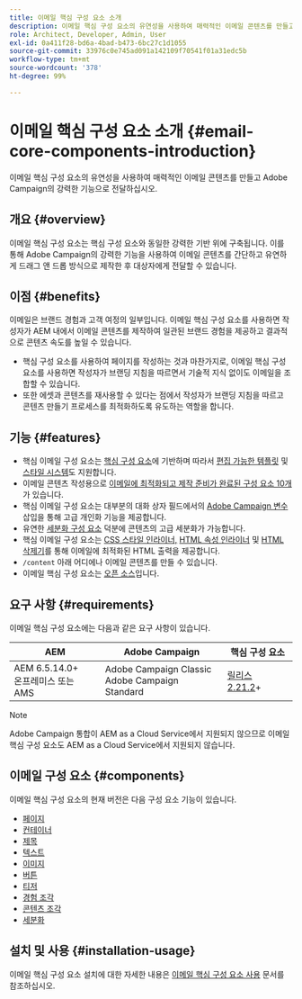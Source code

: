```yaml
---
title: 이메일 핵심 구성 요소 소개
description: 이메일 핵심 구성 요소의 유연성을 사용하여 매력적인 이메일 콘텐츠를 만들고 Adobe Campaign의 강력한 기능으로 전달하십시오.
role: Architect, Developer, Admin, User
exl-id: 0a411f28-bd6a-4bad-b473-6bc27c1d1055
source-git-commit: 33976c0e745ad091a142109f70541f01a31edc5b
workflow-type: tm+mt
source-wordcount: '378'
ht-degree: 99%

---
```



# 이메일 핵심 구성 요소 소개 {#email-core-components-introduction}

이메일 핵심 구성 요소의 유연성을 사용하여 매력적인 이메일 콘텐츠를 만들고 Adobe Campaign의 강력한 기능으로 전달하십시오.

## 개요 {#overview}

이메일 핵심 구성 요소는 핵심 구성 요소와 동일한 강력한 기반 위에 구축됩니다. 이를 통해 Adobe Campaign의 강력한 기능을 사용하여 이메일 콘텐츠를 간단하고 유연하게 드래그 앤 드롭 방식으로 제작한 후 대상자에게 전달할 수 있습니다.

## 이점 {#benefits}

이메일은 브랜드 경험과 고객 여정의 일부입니다. 이메일 핵심 구성 요소를 사용하면 작성자가 AEM 내에서 이메일 콘텐츠를 제작하여 일관된 브랜드 경험을 제공하고 결과적으로 콘텐츠 속도를 높일 수 있습니다.

* 핵심 구성 요소를 사용하여 페이지를 작성하는 것과 마찬가지로, 이메일 핵심 구성 요소를 사용하면 작성자가 브랜딩 지침을 따르면서 기술적 지식 없이도 이메일을 조합할 수 있습니다.
* 또한 에셋과 콘텐츠를 재사용할 수 있다는 점에서 작성자가 브랜딩 지침을 따르고 콘텐츠 만들기 프로세스를 최적화하도록 유도하는 역할을 합니다.

## 기능 {#features}

* 핵심 이메일 구성 요소는 [핵심 구성 요소](/help/introduction.md)에 기반하며 따라서 [편집 가능한 템플릿](https://experienceleague.adobe.com/docs/experience-manager-cloud-service/sites/authoring/features/templates.html?lang=ko-KR) 및 [스타일 시스템](https://experienceleague.adobe.com/docs/experience-manager-cloud-service/content/sites/authoring/features/style-system.html?lang=ko-KR)도 지원합니다.
* 이메일 콘텐츠 작성용으로 [이메일에 최적화되고 제작 준비가 완료된 구성 요소 10개](#components)가 있습니다.
* 핵심 이메일 구성 요소는 대부분의 대화 상자 필드에서의 [Adobe Campaign 변수](campaign-variables.md) 삽입을 통해 고급 개인화 기능을 제공합니다.
* 유연한 [세분화 구성 요소](/help/email/components/segmentation.md) 덕분에 콘텐츠의 고급 세분화가 가능합니다.
* 핵심 이메일 구성 요소는 [CSS 스타일 인라이너,](https://github.com/adobe/aem-core-email-components/wiki/CSS-Styles-Inliner:-Technical-documentation) [HTML 속성 인라이너](https://github.com/adobe/aem-core-email-components/wiki/HTML-Inliner) 및 [HTML 삭제기](https://github.com/adobe/aem-core-email-components/wiki/HTML-Sanitizing)를 통해 이메일에 최적화된 HTML 출력을 제공합니다.
* `/content` 아래 어디에나 이메일 콘텐츠를 만들 수 있습니다.
* 이메일 핵심 구성 요소는 [오픈 소스](https://github.com/adobe/aem-core-email-components)입니다.

## 요구 사항 {#requirements}

이메일 핵심 구성 요소에는 다음과 같은 요구 사항이 있습니다.

| AEM | Adobe Campaign | 핵심 구성 요소 |
|---|---|---|
| AEM 6.5.14.0+<br>온프레미스 또는 AMS | Adobe Campaign Classic<br>Adobe Campaign Standard | [릴리스 2.21.2](/help/versions.md)+ |

>[!NOTE]
>
>Adobe Campaign 통합이 AEM as a Cloud Service에서 지원되지 않으므로 이메일 핵심 구성 요소도 AEM as a Cloud Service에서 지원되지 않습니다.

## 이메일 구성 요소 {#components}

이메일 핵심 구성 요소의 현재 버전은 다음 구성 요소 기능이 있습니다.

* [페이지](components/page.md)
* [컨테이너](components/container.md)
* [제목](components/title.md)
* [텍스트](components/text.md)
* [이미지](components/image.md)
* [버튼](components/button.md)
* [티저](components/teaser.md)
* [경험 조각](components/experience-fragment.md)
* [콘텐츠 조각](components/content-fragment.md)
* [세분화](components/segmentation.md)

## 설치 및 사용 {#installation-usage}

이메일 핵심 구성 요소 설치에 대한 자세한 내용은 [이메일 핵심 구성 요소 사용](using.md) 문서를 참조하십시오.
